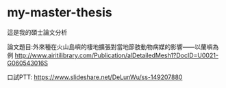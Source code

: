 # my-master-thesis
這是我的碩士論文分析

論文題目:外來種在火山島嶼的棲地擴張對當地節肢動物病媒的影響——以蘭嶼為例
http://www.airitilibrary.com/Publication/alDetailedMesh1?DocID=U0021-G060543016S

口試PTT:
https://www.slideshare.net/DeLunWu/ss-149207880
